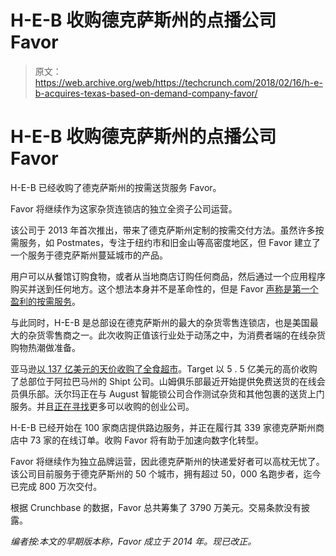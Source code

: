 # H-E-B 收购德克萨斯州的点播公司 Favor 

> 原文：<https://web.archive.org/web/https://techcrunch.com/2018/02/16/h-e-b-acquires-texas-based-on-demand-company-favor/>

# H-E-B 收购德克萨斯州的点播公司 Favor

H-E-B 已经收购了德克萨斯州的按需送货服务 Favor。

Favor 将继续作为这家杂货连锁店的独立全资子公司运营。

该公司于 2013 年首次推出，带来了德克萨斯州定制的按需交付方法。虽然许多按需服务，如 Postmates，专注于纽约市和旧金山等高密度地区，但 Favor 建立了一个服务于德克萨斯州蔓延城市的产品。

用户可以从餐馆订购食物，或者从当地商店订购任何商品，然后通过一个应用程序购买并送到任何地方。这个想法本身并不是革命性的，但是 Favor [声称是第一个盈利的按需服务](https://web.archive.org/web/20230225121148/https://techcrunch.com/2017/09/07/favor-the-on-demand-service-focused-on-texas-picks-up-22-million-series-b/)。

与此同时，H-E-B 是总部设在德克萨斯州的最大的杂货零售连锁店，也是美国最大的杂货零售商之一。此次收购正值该行业处于动荡之中，为消费者端的在线杂货购物热潮做准备。

亚马逊[以 137 亿美元的天价收购了全食超市](https://web.archive.org/web/20230225121148/https://techcrunch.com/2017/06/16/report-amazon-is-gobbling-whole-foods-for-a-reported-13-7-billion/)。Target 以 5 . 5 亿美元的高价收购了总部位于阿拉巴马州的 Shipt 公司。山姆俱乐部最近开始提供免费送货的在线会员俱乐部。沃尔玛正在与 August 智能锁公司合作测试杂货和其他包裹的送货上门服务。并且[正在寻找](https://web.archive.org/web/20230225121148/https://techcrunch.com/2017/10/17/walmart-says-it-will-acquire-more-startups/)更多可以收购的创业公司。

H-E-B 已经开始在 100 家商店提供路边服务，并正在履行其 339 家德克萨斯州商店中 73 家的在线订单。收购 Favor 将有助于加速向数字化转型。

Favor 将继续作为独立品牌运营，因此德克萨斯州的快递爱好者可以高枕无忧了。该公司目前服务于德克萨斯州的 50 个城市，拥有超过 50，000 名跑步者，迄今已完成 800 万次交付。

根据 Crunchbase 的数据，Favor 总共筹集了 3790 万美元。交易条款没有披露。

*编者按:本文的早期版本称，Favor 成立于 2014 年。现已改正。*